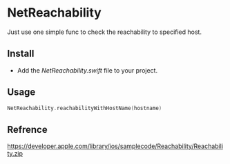 # NetReachability

Just use one simple func to check the reachability to specified host.


## Install

- Add the *NetReachability.swift* file to your project.

## Usage

```swift
NetReachability.reachabilityWithHostName(hostname)
```

## Refrence

https://developer.apple.com/library/ios/samplecode/Reachability/Reachability.zip
